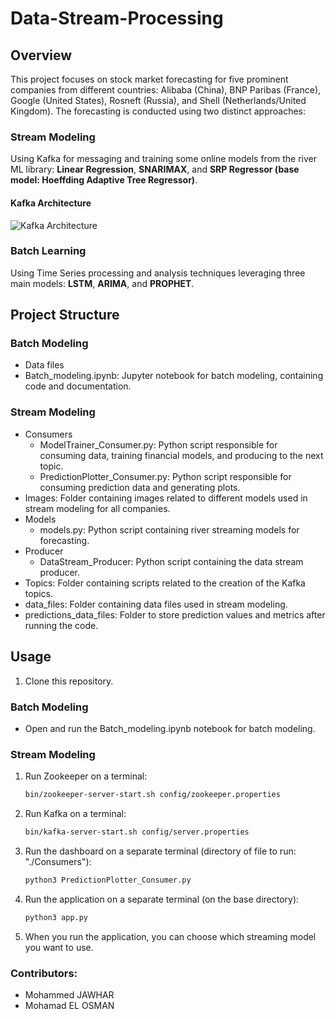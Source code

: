 # Data-Stream-Processing

## Overview

This project focuses on stock market forecasting for five prominent companies from different countries: Alibaba (China), BNP Paribas (France), Google (United States), Rosneft (Russia), and Shell (Netherlands/United Kingdom). The forecasting is conducted using two distinct approaches:

### Stream Modeling

Using Kafka for messaging and training some online models from the river ML library: **Linear Regression**, **SNARIMAX**, and **SRP Regressor (base model: Hoeffding Adaptive Tree Regressor)**.

#### Kafka Architecture

![Kafka Architecture](https://github.com/jawharmohammed/Data-Stream-Processing/assets/72218345/d81078a4-ad54-45f9-833f-d7e7d6e986b8)

### Batch Learning

Using Time Series processing and analysis techniques leveraging three main models: **LSTM**, **ARIMA**, and **PROPHET**.

## Project Structure

### Batch Modeling

- Data files
- Batch_modeling.ipynb: Jupyter notebook for batch modeling, containing code and documentation.

### Stream Modeling

- Consumers
  - ModelTrainer_Consumer.py: Python script responsible for consuming data, training financial models, and producing to the next topic.
  - PredictionPlotter_Consumer.py: Python script responsible for consuming prediction data and generating plots.
- Images: Folder containing images related to different models used in stream modeling for all companies.
- Models
  - models.py: Python script containing river streaming models for forecasting.
- Producer
  - DataStream_Producer: Python script containing the data stream producer.
- Topics: Folder containing scripts related to the creation of the Kafka topics.
- data_files: Folder containing data files used in stream modeling.
- predictions_data_files: Folder to store prediction values and metrics after running the code.

## Usage

1. Clone this repository.

### Batch Modeling

- Open and run the Batch_modeling.ipynb notebook for batch modeling.

### Stream Modeling

1. Run Zookeeper on a terminal:
    ```bash
    bin/zookeeper-server-start.sh config/zookeeper.properties
    ```

2. Run Kafka on a terminal:
    ```bash
    bin/kafka-server-start.sh config/server.properties
    ```

3. Run the dashboard on a separate terminal (directory of file to run: "./Consumers"):
    ```bash
    python3 PredictionPlotter_Consumer.py
    ```

4. Run the application on a separate terminal (on the base directory):
    ```bash
    python3 app.py
    ```

5. When you run the application, you can choose which streaming model you want to use.

### Contributors: 
* Mohammed JAWHAR
* Mohamad EL OSMAN
